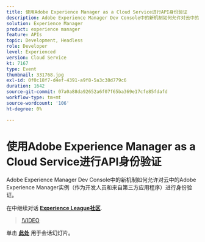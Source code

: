 ```yaml
---
title: 使用Adobe Experience Manager as a Cloud Service进行API身份验证
description: Adobe Experience Manager Dev Console中的新机制如何允许对云中的Adobe Experience Manager实例（作为开发人员和来自第三方应用程序）进行身份验证。 此会话作为Adobe Developers Live内容活动的一部分提供。
solution: Experience Manager
product: experience manager
feature: APIs
topic: Development, Headless
role: Developer
level: Experienced
version: Cloud Service
kt: 7167
type: Event
thumbnail: 331768.jpg
exl-id: 0f0c18f7-d4ef-4391-a9f8-5a3c38d779c6
duration: 1642
source-git-commit: 07a0a88da92652a6f07f65ba369e17cfe85fdafd
workflow-type: tm+mt
source-wordcount: '106'
ht-degree: 0%

---
```


# 使用Adobe Experience Manager as a Cloud Service进行API身份验证

Adobe Experience Manager Dev Console中的新机制如何允许对云中的Adobe Experience Manager实例（作为开发人员和来自第三方应用程序）进行身份验证。

在中继续对话 **[Experience League社区](https://adobe.ly/36Yd3v6)**.

>[!VIDEO](https://video.tv.adobe.com/v/331768/?quality=12&learn=on&hidetitle=true)

单击 **[此处](/help/adobe-developers-live/assets/api-authentication.pdf)** 用于会话幻灯片。
